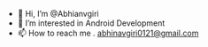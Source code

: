 - 👋 Hi, I’m @Abhianvgiri
- 👀 I’m interested in Android Development 
- 📫 How to reach me . abhinavgiri0121@gmail.com

<!---
Abhianvgiri/Abhianvgiri is a ✨ special ✨ repository because its `README.md` (this file) appears on your GitHub profile.
You can click the Preview link to take a look at your changes.
--->
